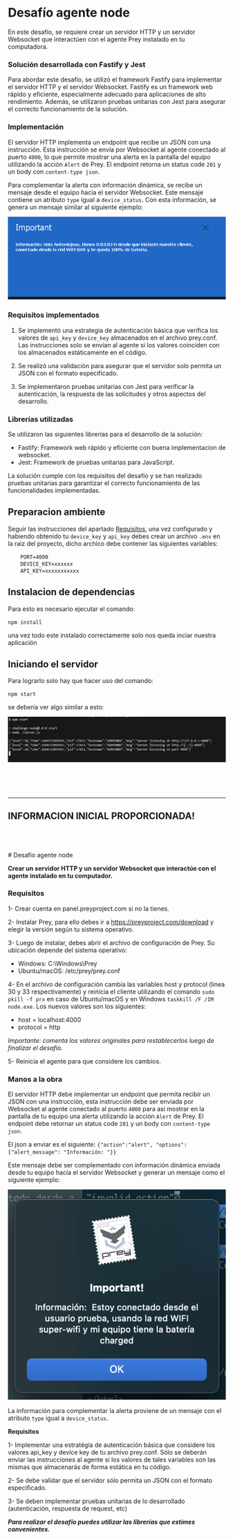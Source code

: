 # Desafío agente node

En este desafío, se requiere crear un servidor HTTP y un servidor Websocket que interactúen con el agente Prey instalado en tu computadora.

### Solución desarrollada con Fastify y Jest

Para abordar este desafío, se utilizó el framework Fastify para implementar el servidor HTTP y el servidor Websocket. Fastify es un framework web rápido y eficiente, especialmente adecuado para aplicaciones de alto rendimiento. Además, se utilizaron pruebas unitarias con Jest para asegurar el correcto funcionamiento de la solución.

### Implementación

El servidor HTTP implementa un endpoint que recibe un JSON con una instrucción. Esta instrucción se envía por Websocket al agente conectado al puerto `4000`, lo que permite mostrar una alerta en la pantalla del equipo utilizando la acción `Alert` de Prey. El endpoint retorna un status code `201` y un body con `content-type json`.

Para complementar la alerta con información dinámica, se recibe un mensaje desde el equipo hacia el servidor Websocket. Este mensaje contiene un atributo `type` igual a `device_status`. Con esta información, se genera un mensaje similar al siguiente ejemplo:

![Ejemplo de alerta](./img/ejemplo-win.png)

### Requisitos implementados

1. Se implementó una estrategia de autenticación básica que verifica los valores de `api_key` y `device_key` almacenados en el archivo prey.conf. Las instrucciones solo se envían al agente si los valores coinciden con los almacenados estáticamente en el código.

2. Se realizó una validación para asegurar que el servidor solo permita un JSON con el formato especificado.

3. Se implementaron pruebas unitarias con Jest para verificar la autenticación, la respuesta de las solicitudes y otros aspectos del desarrollo.

### Librerías utilizadas

Se utilizaron las siguientes librerías para el desarrollo de la solución:

- Fastify: Framework web rápido y eficiente con buena implementacion de websocket.
- Jest: Framework de pruebas unitarias para JavaScript.

La solución cumple con los requisitos del desafío y se han realizado pruebas unitarias para garantizar el correcto funcionamiento de las funcionalidades implementadas.

## Preparacion ambiente

Seguir las instrucciones del apartado [Requisitos](#requisitos), una vez configurado y habiendo obtenido tu `device_key` y `api_key` debes crear un archivo `.env` en la raiz del proyecto, dicho archico debe contener las siguientes variables:

``` dotenv
    PORT=4000
    DEVICE_KEY=xxxxxx
    API_KEY=xxxxxxxxxxx
```

## Instalacion de dependencias

Para esto es necesario ejecutar el comando:
``` npm
npm install
``` 
una vez todo este instalado correctamente solo nos queda inciar nuestra aplicación

## Iniciando el servidor

Para lograrlo solo hay que hacer uso del comando:
``` npm
npm start
```

se deberia ver algo similar a esto:

![Ejemplo servidor up](./img/ejemplo-server-started.png)

<br>
<br>
<br>
<hr>

## INFORMACION INICIAL PROPORCIONADA!

<br>
<br>
<br>
# Desafío agente node

**Crear un servidor HTTP y un servidor Websocket que interactúe con el agente instalado en tu computador.**

### Requisitos
1- Crear cuenta en panel.preyproject.com si no la tienes.

2- Instalar Prey, para ello debes ir a https://preyproject.com/download y elegir la versión según tu sistema operativo.

3- Luego de instalar, debes abrir el archivo de configuración de Prey. Su ubicación depende del sistema operativo:

 - Windows: C:\Windows\Prey
 - Ubuntu/macOS: /etc/prey/prey.conf

4- En el archivo de configuración cambia las variables host y protocol (linea 30 y 33 respectivamente) y reinicia el cliente utilizando el comando `sudo pkill -f prx` en caso de Ubuntu/macOS y en Windows `taskkill /F /IM node.exe`.
Los nuevos valores son los siguientes:

- host = localhost:4000
- protocol = http

*Importante: comenta los valores originales para restablecerlos luego de finalizar el desafío.*

5- Reinicia el agente para que considere los cambios.

### Manos a la obra

El servidor HTTP debe implementar un endpoint que permita recibir un JSON con una instrucción, esta instrucción debe ser enviada por Websocket al agente conectado al puerto `4000` para así mostrar en la pantalla de tu equipo una alerta utilizando la acción `Alert` de Prey. El endpoint debe retornar un status code `201` y un body con `content-type json`.

El json a enviar es el siguiente: `{"action":"alert", "options": {"alert_message": "Información: "}}`

Este mensaje debe ser complementado con información dinámica enviada desde tu equipo hacía el servidor Websocket y generar un mensaje como el siguiente ejemplo:

![alt text](./img/ejemplo.png "Title")

La información para complementar la alerta proviene de un mensaje con el atributo `type` igual a `device_status`.


**Requisitos**

1- Implementar una estratégia de autenticación básica que considere los valores api_key y device key de tu archivo prey.conf. Sólo se deberán enviar las instrucciones al agente si los valores de tales variables son las mismas que almacenarás de forma estática en tu código.

2- Se debe validar que el servidor sólo permita un JSON con el formato especificado.

3- Se deben implementar pruebas unitarias de lo desarrollado (autenticación, respuesta de request, etc)

***Para realizar el desafío puedes utilizar las librerías que estimes convenientes.***